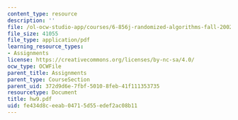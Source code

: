 ```yaml
---
content_type: resource
description: ''
file: /ol-ocw-studio-app/courses/6-856j-randomized-algorithms-fall-2002/fe434d8ceeab04715d55edef2ac08b11_hw9.pdf
file_size: 41055
file_type: application/pdf
learning_resource_types:
- Assignments
license: https://creativecommons.org/licenses/by-nc-sa/4.0/
ocw_type: OCWFile
parent_title: Assignments
parent_type: CourseSection
parent_uid: 372d9d6e-7fbf-5010-8feb-41f111353735
resourcetype: Document
title: hw9.pdf
uid: fe434d8c-eeab-0471-5d55-edef2ac08b11
---
```


